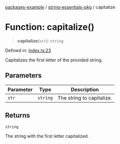 [packages-example](../../packages.md) / [string-essentials-pkg](../README.md) / capitalize

# Function: capitalize()

> **capitalize**(`str`): `string`

Defined in: [index.ts:23](https://github.com/typedoc2md/typedoc-plugin-markdown-examples/blob/main/examples/packages/packages/string-essentials/index.ts#L23)

Capitalizes the first letter of the provided string.

## Parameters

| Parameter | Type | Description |
| ------ | ------ | ------ |
| `str` | `string` | The string to capitalize. |

## Returns

`string`

The string with the first letter capitalized.
